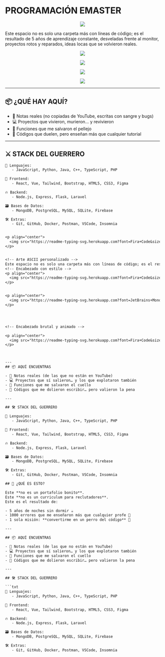 # PROGRAMACIÓN EMASTER
<p align="center">
  <img src="https://readme-typing-svg.herokuapp.com?font=Fira+Code&size=25&pause=1000&color=00FFD1&center=true&vCenter=true&width=800&lines=🚧+++++++l+++++Repositorio+contiene+5+a%C3%B1os+de+aprendizaje+en+programacion;🔥+Errores,+éxitos+y+código+que+me+marcaron;👨‍💻+Aquí+se+rompe+y+se+reconstruye+con+prop%C3%B3sito" />
</p>


<!-- Arte ASCII personalizado -->
Este espacio no es solo una carpeta más con líneas de código; es el resultado de 5 años de aprendizaje constante, desveladas frente al monitor, proyectos rotos y reparados, ideas locas que se volvieron reales.
<!-- Encabezado con estilo -->
<p align="center">
  <img src="https://readme-typing-svg.herokuapp.com?font=Fira+Code&size=24&pause=1000&color=00F7FF&width=700&lines=💻+5+A%C3%91OS+DE+C%C3%93DIGO+REAL;🔥+MI+CAMINO+EN+LA+PROGRAMACI%C3%93N;🚀+APRENDIENDO+%2B+ROMPIENDO+%2B+AVANZANDO" />
</p>


<p align="center">
  <img src="https://readme-typing-svg.herokuapp.com?font=JetBrains+Mono&size=26&pause=1000&color=00FFB2&center=true&vCenter=true&width=800&lines=%F0%9F%94%AA+5+A%C3%91OS+DOMANDO+EL+C%C3%93DIGO;FULL+STACK+SIN+MIEDO+AL+BUG;ESTE+REPO+NO+ES+CURRICULUM...+ES+LEGADO" />
</p>




<!-- Encabezado brutal y animado -->

<p align="center">
  <img src="https://readme-typing-svg.herokuapp.com?font=Fira+Code&size=28&pause=1000&color=F70000&center=true&vCenter=true&width=900&lines=%F0%9F%94%A5+5+A%C3%91OS+DE+PURO+C%C3%93DIGO+SIN+FILTROS;FULLSTACK+HECHO+EN+LA+CALLE+Y+LA+PR%C3%81CTICA;NO+ES+UN+REPO...+ES+UNA+DECLARACI%C3%93N+DE+GUERRA" />
</p>


<!-- 🔥 CABECERA CON ANIMACIÓN EXTREMA 🔥 -->
<p align="center">
  <img src="https://readme-typing-svg.herokuapp.com?font=Fira+Code&size=28&pause=800&color=FF0000&background=00000000&center=true&vCenter=true&width=1000&lines=%F0%9F%9A%80+NO+ES+UN+PORTAFOLIO...+ES+UNA+ZONA+DE+GUERRA;😤+AQU%C3%8D+SE+FORMA+EL+C%C3%93DIGO+A+PUTAZOS;🔥+5+A%C3%91OS+DE+CAOS,+ERRORES,+Y+GLORIA;☕+NO+DORMIR+ES+NORMAL,+RENUNCIAR+NO;🐺+BIENVENIDO+A+MI+SELVA+DE+C%C3%93DIGO" />
</p>

---

## 📦 ¿QUÉ HAY AQUÍ?

- 🧠 Notas reales (no copiadas de YouTube, escritas con sangre y bugs)  
- 💻 Proyectos que vivieron, murieron… y revivieron  
- 🔩 Funciones que me salvaron el pellejo  
- 🤕 Códigos que duelen, pero enseñan más que cualquier tutorial  

---

## ⚔️ STACK DEL GUERRERO

```txt
💬 Lenguajes:
   - JavaScript, Python, Java, C++, TypeScript, PHP

🧱 Frontend:
   - React, Vue, Tailwind, Bootstrap, HTML5, CSS3, Figma

🔥 Backend:
   - Node.js, Express, Flask, Laravel

🗃️ Bases de Datos:
   - MongoDB, PostgreSQL, MySQL, SQLite, Firebase

🛠️ Extras:
   - Git, GitHub, Docker, Postman, VSCode, Insomnia


<p align="center">
  <img src="https://readme-typing-svg.herokuapp.com?font=Fira+Code&size=25&pause=1000&color=00FFD1&center=true&vCenter=true&width=800&lines=🚧+++++++l+++++Repositorio+contiene+5+a%C3%B1os+de+aprendizaje+en+programacion;🔥+Errores,+éxitos+y+código+que+me+marcaron;👨‍💻+Aquí+se+rompe+y+se+reconstruye+con+prop%C3%B3sito" />
</p>


<!-- Arte ASCII personalizado -->
Este espacio no es solo una carpeta más con líneas de código; es el resultado de 5 años de aprendizaje constante, desveladas frente al monitor, proyectos rotos y reparados, ideas locas que se volvieron reales.
<!-- Encabezado con estilo -->
<p align="center">
  <img src="https://readme-typing-svg.herokuapp.com?font=Fira+Code&size=24&pause=1000&color=00F7FF&width=700&lines=💻+5+A%C3%91OS+DE+C%C3%93DIGO+REAL;🔥+MI+CAMINO+EN+LA+PROGRAMACI%C3%93N;🚀+APRENDIENDO+%2B+ROMPIENDO+%2B+AVANZANDO" />
</p>


<p align="center">
  <img src="https://readme-typing-svg.herokuapp.com?font=JetBrains+Mono&size=26&pause=1000&color=00FFB2&center=true&vCenter=true&width=800&lines=%F0%9F%94%AA+5+A%C3%91OS+DOMANDO+EL+C%C3%93DIGO;FULL+STACK+SIN+MIEDO+AL+BUG;ESTE+REPO+NO+ES+CURRICULUM...+ES+LEGADO" />
</p>




<!-- Encabezado brutal y animado -->

<p align="center">
  <img src="https://readme-typing-svg.herokuapp.com?font=Fira+Code&size=28&pause=1000&color=F70000&center=true&vCenter=true&width=900&lines=%F0%9F%94%A5+5+A%C3%91OS+DE+PURO+C%C3%93DIGO+SIN+FILTROS;FULLSTACK+HECHO+EN+LA+CALLE+Y+LA+PR%C3%81CTICA;NO+ES+UN+REPO...+ES+UNA+DECLARACI%C3%93N+DE+GUERRA" />
</p>



---
## 📦 AQUÍ ENCUENTRAS

- 🧠 Notas reales (de las que no están en YouTube)  
- 💻 Proyectos que sí salieron… y los que explotaron también  
- 🔩 Funciones que me salvaron el cuello  
- 🤕 Códigos que me dolieron escribir… pero valieron la pena  

---

## 🛠️ STACK DEL GUERRERO

💬 Lenguajes:
   - JavaScript, Python, Java, C++, TypeScript, PHP

🧱 Frontend:
   - React, Vue, Tailwind, Bootstrap, HTML5, CSS3, Figma

🔥 Backend:
   - Node.js, Express, Flask, Laravel

🗃️ Bases de Datos:
   - MongoDB, PostgreSQL, MySQL, SQLite, Firebase

🛠️ Extras:
   - Git, GitHub, Docker, Postman, VSCode, Insomnia

## 🧨 ¿QUÉ ES ESTO?

Este **no es un portafolio bonito**.  
Este **no es un curriculum para reclutadores**.  
Este es el resultado de:

- 5 años de noches sin dormir ☕  
- 1000 errores que me enseñaron más que cualquier profe 🤬  
- 1 sola misión: **convertirme en un perro del código** 🐺  

---

## 📦 AQUÍ ENCUENTRAS

- 🧠 Notas reales (de las que no están en YouTube)
- 💻 Proyectos que sí salieron… y los que explotaron también
- 🔩 Funciones que me salvaron el cuello
- 🤕 Códigos que me dolieron escribir… pero valieron la pena

---

## 🛠️ STACK DEL GUERRERO

```txt
💬 Lenguajes:
   - JavaScript, Python, Java, C++, TypeScript, PHP

🧱 Frontend:
   - React, Vue, Tailwind, Bootstrap, HTML5, CSS3, Figma

🔥 Backend:
   - Node.js, Express, Flask, Laravel

🗃️ Bases de Datos:
   - MongoDB, PostgreSQL, MySQL, SQLite, Firebase

🛠️ Extras:
   - Git, GitHub, Docker, Postman, VSCode, Insomnia











